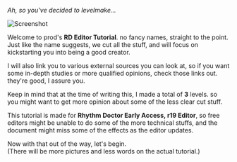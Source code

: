 *Ah, so you've decided to levelmake...*

![Screenshot](/rdtutorial/public/images/basics/rdtutorial0.png)  

Welcome to prod's <b style="--d:0">R</b><b style="--d:1">D</b><b style="--d:2">&nbsp;</b><b style="--d:3">E</b><b style="--d:4">d</b><b style="--d:5">i</b><b style="--d:6">t</b><b style="--d:7">o</b><b style="--d:8">r</b><b style="--d:9">&nbsp;</b><b style="--d:10">T</b><b style="--d:11">u</b><b style="--d:12">t</b><b style="--d:13">o</b><b style="--d:14">r</b><b style="--d:15">i</b><b style="--d:16">a</b><b style="--d:17">l</b>. no fancy names, straight to the point.  
Just like the name suggests, we cut all the stuff, and will focus on kickstarting you into being a good creator.  

I will also link you to various external sources you can look at, so if you want some in-depth studies or more qualified opinions, check those links out. they're good, I assure you.

Keep in mind that at the time of writing this, I made a total of <b style="--d:0">3</b> levels. so you might want to get more opinion about some of the less clear cut stuff.

This tutorial is made for <b style="--d:0">R</b><b style="--d:1">h</b><b style="--d:2">y</b><b style="--d:3">t</b><b style="--d:4">h</b><b style="--d:5">m</b><b style="--d:6">&nbsp;</b><b style="--d:7">D</b><b style="--d:8">o</b><b style="--d:9">c</b><b style="--d:10">t</b><b style="--d:11">o</b><b style="--d:12">r</b><b style="--d:13">&nbsp;</b><b style="--d:14">E</b><b style="--d:15">a</b><b style="--d:16">r</b><b style="--d:17">l</b><b style="--d:18">y</b><b style="--d:19">&nbsp;</b><b style="--d:20">A</b><b style="--d:21">c</b><b style="--d:22">c</b><b style="--d:23">e</b><b style="--d:24">s</b><b style="--d:25">s</b><b style="--d:26">,</b><b style="--d:27">&nbsp;</b><b style="--d:28">r</b><b style="--d:29">1</b><b style="--d:30">9</b><b style="--d:31">&nbsp;</b><b style="--d:32">E</b><b style="--d:33">d</b><b style="--d:34">i</b><b style="--d:35">t</b><b style="--d:36">o</b><b style="--d:37">r</b>, so free editors might be unable to do some of the more technical stuffs, and the document might miss some of the effects as the editor updates.

Now with that out of the way, let's begin.  
(There will be more pictures and less words on the actual tutorial.)